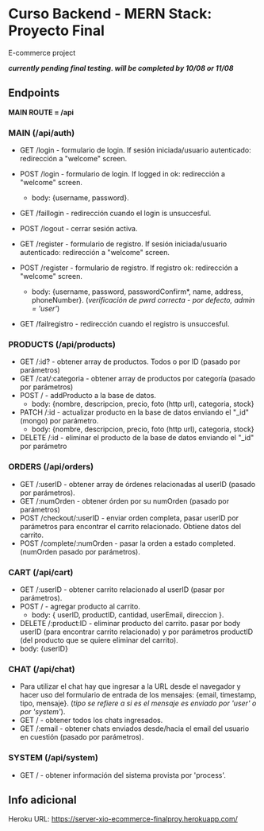 # Curso Backend - MERN Stack: Proyecto Final
E-commerce project

***currently pending final testing. will be completed by 10/08 or 11/08***

## **Endpoints**

**MAIN ROUTE = /api**

### MAIN (/api/auth)

* GET /login - formulario de login. If sesión iniciada/usuario autenticado: redirección a "welcome" screen.
* POST /login - formulario de login. If logged in ok: redirección a "welcome" screen. 
  * body: {username, password}.
* GET /faillogin - redirección cuando el login is unsuccesful.
* POST /logout - cerrar sesión activa.

* GET /register - formulario de registro. If sesión iniciada/usuario autenticado: redirección a "welcome" screen.
* POST /register - formulario de registro. If registro ok: redirección a "welcome" screen.
  * body: {username, password, passwordConfirm*, name, address, phoneNumber}. (*verificación de pwrd correcta - por defecto, admin = 'user'*)
* GET /failregistro - redirección cuando el registro is unsuccesful.

### PRODUCTS (/api/products)

* GET /:id? - obtener array de productos. Todos o por ID (pasado por parámetros)
* GET /cat/:categoria - obtener array de productos por categoría (pasado por parámetros)
* POST / - addProducto a la base de datos.
  * body: {nombre, descripcion, precio, foto (http url), categoria, stock} 
* PATCH /:id - actualizar producto en la base de datos enviando el "_id" (mongo) por parámetro.
  * body: {nombre, descripcion, precio, foto (http url), categoria, stock} 
* DELETE /:id - eliminar el producto de la base de datos enviando el "_id" por parámetro

### ORDERS (/api/orders)

* GET /:userID - obtener array de órdenes relacionadas al userID (pasado por parámetros). 
* GET /:numOrden - obtener órden por su numOrden (pasado por parámetros)
* POST /checkout/:userID - enviar orden completa, pasar userID por parámetros para encontrar el carrito relacionado. Obtiene datos del carrito.
* POST /complete/:numOrden - pasar la orden a estado completed. (numOrden pasado por parámetros).

### CART (/api/cart)

* GET /:userID - obtener carrito relacionado al userID (pasar por parámetros).
* POST / - agregar producto al carrito.
  * body: { userID, productID, cantidad, userEmail, direccion }.
* DELETE /:product:ID - eliminar producto del carrito. pasar por body userID (para encontrar carrito relacionado) y por parámetros productID (del producto que se quiere eliminar del carrito).
 * body: {userID}

### CHAT (/api/chat)

* Para utilizar el chat hay que ingresar a la URL desde el navegador y hacer uso del formulario de entrada de los mensajes: {email, timestamp, tipo, mensaje}. (*tipo se refiere a si es el mensaje es enviado por 'user' o por 'system'*).
* GET / - obtener todos los chats ingresados.
* GET /:email - obtener chats enviados desde/hacia el email del usuario en cuestión (pasado por parámetros).

### SYSTEM (/api/system)

* GET / - obtener información del sistema provista por 'process'.

## Info adicional

Heroku URL: https://server-xio-ecommerce-finalproy.herokuapp.com/

